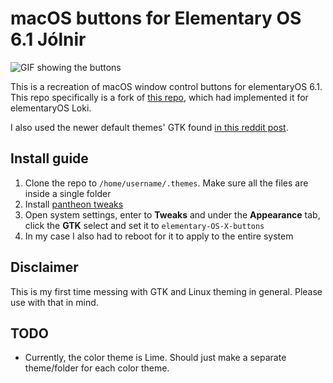 # macOS buttons for Elementary OS 6.1 Jólnir

![GIF showing the buttons](https://media1.giphy.com/media/Vko7V62Mjc8JRQWk7t/giphy.gif?cid=790b7611d02c43c60dddd162a3d3c137c09e7c55c4f2de90&rid=giphy.gif&ct=g)

This is a recreation of macOS window control buttons for elementaryOS 6.1. This repo specifically is a fork of [this repo](https://github.com/yarik-vv/OS-X-buttons), which had implemented it for elementaryOS Loki.

I also used the newer default themes' GTK found [in this reddit post](https://www.reddit.com/r/elementaryos/comments/ncey26/i_ripped_the_elementary_os_6_gtk_themes_for_use/).

## Install guide

1.  Clone the repo to `/home/username/.themes`. Make sure all the files are inside a single folder
2.  Install [pantheon tweaks](https://github.com/pantheon-tweaks/pantheon-tweaks)
3.  Open system settings, enter to **Tweaks** and under the **Appearance** tab, click the **GTK** select and set it to `elementary-OS-X-buttons`
4.  In my case I also had to reboot for it to apply to the entire system

## Disclaimer

This is my first time messing with GTK and Linux theming in general. Please use with that in mind.

## TODO

-   Currently, the color theme is Lime. Should just make a separate theme/folder for each color theme.
